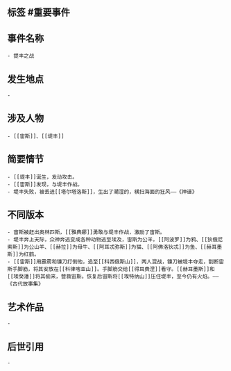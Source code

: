 ## 标签  #重要事件
## 事件名称
	- 提丰之战
## 发生地点
	-
## 涉及人物
	- [[宙斯]]、[[堤丰]]
## 简要情节
	- [[堤丰]]诞生，发动攻击。
	- [[宙斯]]发现，与堤丰作战。
	- 堤丰失败，被丢进[[塔尔塔洛斯]]，生出了潮湿的，横扫海面的狂风——《神谱》
## 不同版本
	- 宙斯被赶出奥林匹斯，[[雅典娜]]勇敢与堤丰作战，激励了宙斯。
	- 堤丰奔上天际，众神奔逃变成各种动物逃至埃及，宙斯为公羊，[[阿波罗]]为鸦、[[狄俄尼索斯]]为公山羊、[[赫拉]]为母牛、[[阿耳忒弥斯]]为猫、[[阿佛洛狄忒]]为鱼、[[赫耳墨斯]]为红鹤。
	- [[宙斯]]用霹雳和镰刀打倒他，追至[[科西俄斯山]]，两人混战，镰刀被堤丰夺走，割断宙斯手脚筋，将其安放在[[科律喀亚山]]。手脚筋交给[[得耳费涅]]看守。[[赫耳墨斯]]和[[埃癸潘]]将其偷来，营救宙斯。恢复后宙斯将[[埃特纳山]]压住堤丰，至今仍有火焰。——《古代故事集》
## 艺术作品
	-
## 后世引用
	-

